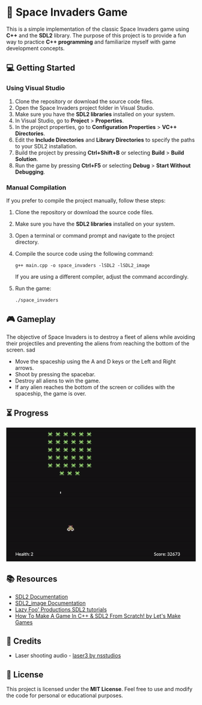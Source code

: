 # :rocket: Space Invaders Game

This is a simple implementation of the classic Space Invaders game using **C++** and the **SDL2** library. The purpose of this project is to provide a fun way to practice **C++ programming** and familiarize myself with game development concepts.

## :computer: Getting Started

### Using Visual Studio

1. Clone the repository or download the source code files.
2. Open the Space Invaders project folder in Visual Studio.
3. Make sure you have the **SDL2 libraries** installed on your system.
4. In Visual Studio, go to **Project** > **Properties**.
5. In the project properties, go to **Configuration Properties** > **VC++ Directories**.
6. Edit the **Include Directories** and **Library Directories** to specify the paths to your SDL2 installation.
7. Build the project by pressing **Ctrl+Shift+B** or selecting **Build** > **Build Solution**.
8. Run the game by pressing **Ctrl+F5** or selecting **Debug** > **Start Without Debugging**.

### Manual Compilation

If you prefer to compile the project manually, follow these steps:

1. Clone the repository or download the source code files.
2. Make sure you have the **SDL2 libraries** installed on your system.
3. Open a terminal or command prompt and navigate to the project directory.
4. Compile the source code using the following command:

   ```shell
   g++ main.cpp -o space_invaders -lSDL2 -lSDL2_image
   ```

   If you are using a different compiler, adjust the command accordingly.

5. Run the game:

   ```shell
   ./space_invaders
   ```

## :video_game: Gameplay

The objective of Space Invaders is to destroy a fleet of aliens while avoiding their projectiles and preventing the aliens from reaching the bottom of the screen.
sad

- Move the spaceship using the A and D keys or the Left and Right arrows. <!-- Add left and right arrow keys as well -->
- Shoot by pressing the spacebar.
- Destroy all aliens to win the game.
- If any alien reaches the bottom of the screen or collides with the spaceship, the game is over.
<!--

## :art: Customization

Feel free to customize and enhance the game according to your preferences and learning goals. Here are some suggestions:

- Add sound effects and background music using the **SDL2_mixer** library.
- Implement different levels with increasing difficulty.
- Introduce power-ups or additional obstacles.
- Improve the graphics and visual effects.
- Implement a scoring system or high-score tracking.
  -->

## :hourglass_flowing_sand: Progress

![Two enemies on screen bouncing horizontally and player character moving with input](readme_files/progress.gif)
## :books: Resources

- [SDL2 Documentation](https://wiki.libsdl.org/)
- [SDL2_image Documentation](https://wiki.libsdl.org/SDL2_image/FrontPage)
- [Lazy Foo' Productions SDL2 tutorials](https://lazyfoo.net/tutorials/SDL/index.php)
- [How To Make A Game In C++ & SDL2 From Scratch! by Let's Make Games](https://youtube.com/playlist?list=PLhfAbcv9cehhkG7ZQK0nfIGJC_C-wSLrx)

## :raised_hands: Credits
- Laser shooting audio - [laser3 by nsstudios](https://freesound.org/s/344276/)

## :page_facing_up: License

This project is licensed under the **MIT License**. Feel free to use and modify the code for personal or educational purposes.
